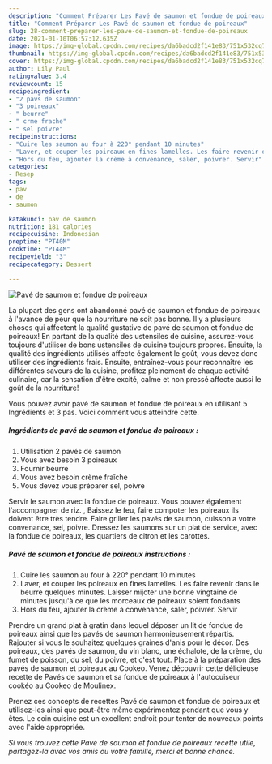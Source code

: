 ```yaml
---
description: "Comment Préparer Les Pavé de saumon et fondue de poireaux"
title: "Comment Préparer Les Pavé de saumon et fondue de poireaux"
slug: 28-comment-preparer-les-pave-de-saumon-et-fondue-de-poireaux
date: 2021-01-10T06:57:12.635Z
image: https://img-global.cpcdn.com/recipes/da6badcd2f141e83/751x532cq70/pave-de-saumon-et-fondue-de-poireaux-photo-principale-de-la-recette.jpg
thumbnail: https://img-global.cpcdn.com/recipes/da6badcd2f141e83/751x532cq70/pave-de-saumon-et-fondue-de-poireaux-photo-principale-de-la-recette.jpg
cover: https://img-global.cpcdn.com/recipes/da6badcd2f141e83/751x532cq70/pave-de-saumon-et-fondue-de-poireaux-photo-principale-de-la-recette.jpg
author: Lily Paul
ratingvalue: 3.4
reviewcount: 15
recipeingredient:
- "2 pavs de saumon"
- "3 poireaux"
- " beurre"
- " crme frache"
- " sel poivre"
recipeinstructions:
- "Cuire les saumon au four à 220° pendant 10 minutes"
- "Laver, et couper les poireaux en fines lamelles. Les faire revenir dans le beurre quelques minutes. Laisser mijoter une bonne vingtaine de minutes jusqu&#39;à ce que les morceaux de poireaux soient fondants"
- "Hors du feu, ajouter la crème à convenance, saler, poivrer. Servir"
categories:
- Resep
tags:
- pav
- de
- saumon

katakunci: pav de saumon 
nutrition: 181 calories
recipecuisine: Indonesian
preptime: "PT40M"
cooktime: "PT44M"
recipeyield: "3"
recipecategory: Dessert

---
```



![Pavé de saumon et fondue de poireaux](https://img-global.cpcdn.com/recipes/da6badcd2f141e83/751x532cq70/pave-de-saumon-et-fondue-de-poireaux-photo-principale-de-la-recette.jpg)

La plupart des gens ont abandonné pavé de saumon et fondue de poireaux à l'avance de peur que la nourriture ne soit pas bonne. Il y a plusieurs choses qui affectent la qualité gustative de pavé de saumon et fondue de poireaux! En partant de la qualité des ustensiles de cuisine, assurez-vous toujours d'utiliser de bons ustensiles de cuisine toujours propres. Ensuite, la qualité des ingrédients utilisés affecte également le goût, vous devez donc utiliser des ingrédients frais. Ensuite, entraînez-vous pour reconnaître les différentes saveurs de la cuisine, profitez pleinement de chaque activité culinaire, car la sensation d'être excité, calme et non pressé affecte aussi le goût de la nourriture!

<!--inarticleads1-->

Vous pouvez avoir pavé de saumon et fondue de poireaux en utilisant 5 Ingrédients et 3 pas. Voici comment vous atteindre cette.

##### Ingrédients de pavé de saumon et fondue de poireaux :

1. Utilisation 2 pavés de saumon
1. Vous avez besoin 3 poireaux
1. Fournir  beurre
1. Vous avez besoin  crème fraîche
1. Vous devez vous préparer  sel, poivre


Servir le saumon avec la fondue de poireaux. Vous pouvez également l&#39;accompagner de riz. , Baissez le feu, faire compoter les poireaux ils doivent être très tendre. Faire griller les pavés de saumon, cuisson a votre convenance, sel, poivre. Dressez les saumons sur un plat de service, avec la fondue de poireaux, les quartiers de citron et les carottes. 

<!--inarticleads2-->

##### Pavé de saumon et fondue de poireaux instructions :

1. Cuire les saumon au four à 220° pendant 10 minutes
1. Laver, et couper les poireaux en fines lamelles. Les faire revenir dans le beurre quelques minutes. Laisser mijoter une bonne vingtaine de minutes jusqu&#39;à ce que les morceaux de poireaux soient fondants
1. Hors du feu, ajouter la crème à convenance, saler, poivrer. Servir


Prendre un grand plat à gratin dans lequel déposer un lit de fondue de poireaux ainsi que les pavés de saumon harmonieusement répartis. Rajouter si vous le souhaitez quelques graines d&#39;anis pour le décor. Des poireaux, des pavés de saumon, du vin blanc, une échalote, de la crème, du fumet de poisson, du sel, du poivre, et c&#39;est tout. Place à la préparation des pavés de saumon et poireaux au Cookeo. Venez découvrir cette délicieuse recette de Pavés de saumon et sa fondue de poireaux à l&#39;autocuiseur cookéo au Cookeo de Moulinex. 

<!--inarticleads1-->

<p>
Prenez ces concepts de recettes Pavé de saumon et fondue de poireaux et utilisez-les ainsi que peut-être même expérimentez pendant que vous y êtes. Le coin cuisine est un excellent endroit pour tenter de nouveaux points avec l'aide appropriée.
</p>

<p>
<i>Si vous trouvez cette Pavé de saumon et fondue de poireaux recette utile, partagez-la avec vos amis ou votre famille, merci et bonne chance.</i>
</p>
